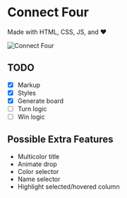 # Connect Four

Made with HTML, CSS, JS, and :heart:

![Connect Four](https://www.memory-improvement-tips.com/images/Connect_Four_ani.gif)

## TODO

- [x] Markup
- [x] Styles
- [x] Generate board
- [ ] Turn logic
- [ ] Win logic

## Possible Extra Features

- Multicolor title
- Animate drop
- Color selector
- Name selector
- Highlight selected/hovered column
